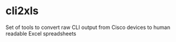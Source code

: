 # cli2xls

Set of tools to convert raw CLI output from Cisco devices to human readable Excel spreadsheets